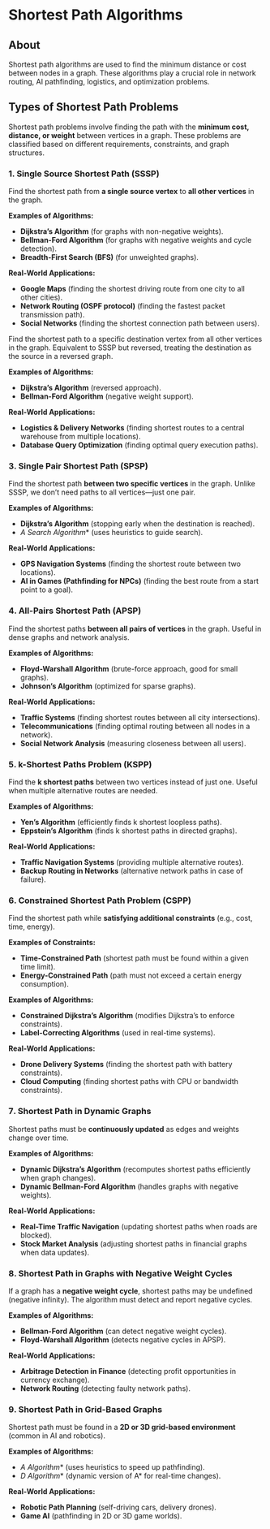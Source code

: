 # Shortest Path Algorithms

## About

Shortest path algorithms are used to find the minimum distance or cost between nodes in a graph. These algorithms play a crucial role in network routing, AI pathfinding, logistics, and optimization problems.

## **Types of Shortest Path Problems**

Shortest path problems involve finding the path with the **minimum cost, distance, or weight** between vertices in a graph. These problems are classified based on different requirements, constraints, and graph structures.

### **1️. Single Source Shortest Path (SSSP)**

Find the shortest path from **a single source vertex** to **all other vertices** in the graph.

**Examples of Algorithms:**

* **Dijkstra’s Algorithm** (for graphs with non-negative weights).
* **Bellman-Ford Algorithm** (for graphs with negative weights and cycle detection).
* **Breadth-First Search (BFS)** (for unweighted graphs).

**Real-World Applications:**

* **Google Maps** (finding the shortest driving route from one city to all other cities).
* **Network Routing (OSPF protocol)** (finding the fastest packet transmission path).
* **Social Networks** (finding the shortest connection path between users).

Find the shortest path to a specific destination vertex from all other vertices in the graph. Equivalent to SSSP but reversed, treating the destination as the source in a reversed graph.

**Examples of Algorithms:**

* **Dijkstra’s Algorithm** (reversed approach).
* **Bellman-Ford Algorithm** (negative weight support).

**Real-World Applications:**

* **Logistics & Delivery Networks** (finding shortest routes to a central warehouse from multiple locations).
* **Database Query Optimization** (finding optimal query execution paths).

### **3️. Single Pair Shortest Path (SPSP)**

Find the shortest path **between two specific vertices** in the graph. Unlike SSSP, we don’t need paths to all vertices—just one pair.

&#x20;**Examples of Algorithms:**

* **Dijkstra’s Algorithm** (stopping early when the destination is reached).
* _A Search Algorithm_\* (uses heuristics to guide search).

**Real-World Applications:**

* **GPS Navigation Systems** (finding the shortest route between two locations).
* **AI in Games (Pathfinding for NPCs)** (finding the best route from a start point to a goal).

### **4️. All-Pairs Shortest Path (APSP)**

Find the shortest paths **between all pairs of vertices** in the graph. Useful in dense graphs and network analysis.

**Examples of Algorithms:**

* **Floyd-Warshall Algorithm** (brute-force approach, good for small graphs).
* **Johnson’s Algorithm** (optimized for sparse graphs).

**Real-World Applications:**

* **Traffic Systems** (finding shortest routes between all city intersections).
* **Telecommunications** (finding optimal routing between all nodes in a network).
* **Social Network Analysis** (measuring closeness between all users).

### **5️. k-Shortest Paths Problem (KSPP)**

Find the **k shortest paths** between two vertices instead of just one. Useful when multiple alternative routes are needed.

**Examples of Algorithms:**

* **Yen’s Algorithm** (efficiently finds k shortest loopless paths).
* **Eppstein’s Algorithm** (finds k shortest paths in directed graphs).

**Real-World Applications:**

* **Traffic Navigation Systems** (providing multiple alternative routes).
* **Backup Routing in Networks** (alternative network paths in case of failure).

### **6️. Constrained Shortest Path Problem (CSPP)**

Find the shortest path while **satisfying additional constraints** (e.g., cost, time, energy).

**Examples of Constraints:**

* **Time-Constrained Path** (shortest path must be found within a given time limit).
* **Energy-Constrained Path** (path must not exceed a certain energy consumption).

**Examples of Algorithms:**

* **Constrained Dijkstra’s Algorithm** (modifies Dijkstra’s to enforce constraints).
* **Label-Correcting Algorithms** (used in real-time systems).

**Real-World Applications:**

* **Drone Delivery Systems** (finding the shortest path with battery constraints).
* **Cloud Computing** (finding shortest paths with CPU or bandwidth constraints).

### **7️. Shortest Path in Dynamic Graphs**

Shortest paths must be **continuously updated** as edges and weights change over time.

&#x20;**Examples of Algorithms:**

* **Dynamic Dijkstra’s Algorithm** (recomputes shortest paths efficiently when graph changes).
* **Dynamic Bellman-Ford Algorithm** (handles graphs with negative weights).

**Real-World Applications:**

* **Real-Time Traffic Navigation** (updating shortest paths when roads are blocked).
* **Stock Market Analysis** (adjusting shortest paths in financial graphs when data updates).

### **8️. Shortest Path in Graphs with Negative Weight Cycles**

If a graph has a **negative weight cycle**, shortest paths may be undefined (negative infinity). The algorithm must detect and report negative cycles.

**Examples of Algorithms:**

* **Bellman-Ford Algorithm** (can detect negative weight cycles).
* **Floyd-Warshall Algorithm** (detects negative cycles in APSP).

**Real-World Applications:**

* **Arbitrage Detection in Finance** (detecting profit opportunities in currency exchange).
* **Network Routing** (detecting faulty network paths).

### **9️. Shortest Path in Grid-Based Graphs**

Shortest path must be found in a **2D or 3D grid-based environment** (common in AI and robotics).

**Examples of Algorithms:**

* _A Algorithm_\* (uses heuristics to speed up pathfinding).
* _D Algorithm_\* (dynamic version of A\* for real-time changes).

**Real-World Applications:**

* **Robotic Path Planning** (self-driving cars, delivery drones).
* **Game AI** (pathfinding in 2D or 3D game worlds).



